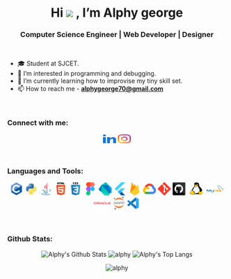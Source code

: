 <h1 align="center"> Hi <img src="https://raw.githubusercontent.com/MartinHeinz/MartinHeinz/master/wave.gif" height="35px"> , I’m Alphy george</h1>
<h3 align="center">Computer Science Engineer | Web Developer | Designer</h3>
<br>

- 🎓 Student at SJCET.
- 👀 I’m interested in programming and debugging.
- 🌱 I’m currently learning how to improvise my tiny skill set.
- 📫 How to reach me - **alphygeorge70@gmail.com**
<br>

<h3 align="left">Connect with me:</h3>
<p align="center">
    <a href="https://in.linkedin.com/in/alphy-george-568347202" target="blank"><img align="center" src="images/social/linkedin.svg" alt="alphygeorge" height="20" width="30" /></a>
    <a href="https://instagram.com/_alphy_george_" target="blank"><img align="center" src="images/social/instagram.svg" alt="alphygeorge" height="20" width="30" /></a>
</p><br>

<h3 align="left">Languages and Tools:</h3>
<p align="center">
    <img title="C" src="images/tools/c.svg" height="30"/>
    <img title="Python" src="images/tools/python.svg" height="30"/>
    <img title="Java" src="images/tools/java.svg" height="30"/>
    <img title="Html" src="images/tools/html5.svg" height="30"/>
    <img title="CSS" src="images/tools/css3.svg" height="30"/>
    <img title="Figma" src="images/tools/figma.svg" height="30"/>
    <img title="Dart" src="images/tools/dart.svg" height="30"/>
    <img title="Flutter" src="images/tools/flutter.svg" height="30"/>
    <img title="Firebase" src="images/tools/firebase.svg" height="30"/>
    <img title="Google-Cloud" src="images/tools/google_cloud.svg" height="30"/>
    <img title="Git" src="images/tools/git.svg" height="30"/>
    <img title="Github" src="images/tools/github.svg" height="30"/>
    <img title="Linux" src="images/tools/linux.svg" width="40" height="30"/>
    <img title="Mysql" src="images/tools/mysql.svg" width="40" height="30"/>
    <img title="Oracle" src="images/tools/oracle.svg" width="40" height="30"/>
    <img title="Jupyter" src="images/tools/jupyter.svg" height="30"/>
    <img title="VS Code" src="images/tools/vscode.svg" height="30"/>
</p><br>

<h3 align="left">Github Stats:</h3>
<p align="center">
    <img src="https://github-readme-stats.vercel.app/api?username=alphygeorge&show_icons=true&theme=tokyonight" alt="Alphy's Github Stats" />
    <img src="https://github-readme-streak-stats.herokuapp.com/?user=alphygeorge&theme=tokyonight" alt="alphy" />
    <img  src="https://github-readme-stats.vercel.app/api/top-langs/?username=alphygeorge&theme=tokyonight&langs_count=8&layout=compact" alt="Alphy's Top Langs"/>
</p>
<p align="center">
<img src="https://komarev.com/ghpvc/?username=tinkerness&label=Profile%20views" alt="alphy" />
</p>

